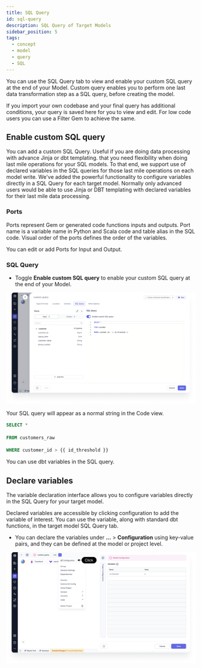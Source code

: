 ```yaml
---
title: SQL Query
id: sql-query
description: SQL Query of Target Models
sidebar_position: 5
tags:
  - concept
  - model
  - query
  - SQL
---
```


You can use the SQL Query tab to view and enable your custom SQL query at the end of your Model. Custom query enables you to perform one last data transformation step as a SQL query, before creating the model.

If you import your own codebase and your final query has additional conditions, your query is saved here for you to view and edit. For low code users you can use a Filter Gem to achieve the same.

## Enable custom SQL query

You can add a custom SQL Query. Useful if you are doing data processing with advance Jinja or dbt templating.
that you need flexibility when doing last mile operations for your SQL models. To that end, we support use of declared variables in the SQL queries for those last mile operations on each model write.
We've added the powerful functionality to configure variables directly in a SQL Query for each target model. Normally only advanced users would be able to use Jinja or DBT templating with declared variables for their last mile data processing.

### Ports

Ports represent Gem or generated code functions inputs and outputs. Port name is a variable name in Python and Scala code and table alias in the SQL code. Visual order of the ports defines the order of the variables.

You can edit or add Ports for Input and Output.

### SQL Query

- Toggle **Enable custom SQL query** to enable your custom SQL query at the end of your Model.

![SQL Query](img/sql-query.png)

Your SQL query will appear as a normal string in the Code view.

```SQL
SELECT *

FROM customers_raw

WHERE customer_id > {{ id_threshold }}
```

You can use dbt variables in the SQL query.

## Declare variables

The variable declaration interface allows you to configure variables directly in the SQL Query for your target model.

Declared variables are accessible by clicking configuration to add the variable of interest. You can use the variable, along with standard dbt functions, in the target model SQL Query tab.

- You can declare the variables under **...** > **Configuration** using key-value pairs, and they can be defined at the model or project level.

![Configuration](img/configuration.png)
